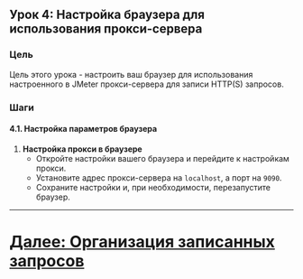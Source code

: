 ## Урок 4: Настройка браузера для использования прокси-сервера

### Цель
Цель этого урока - настроить ваш браузер для использования настроенного в JMeter прокси-сервера для записи HTTP(S) запросов.

### Шаги

#### 4.1. Настройка параметров браузера
1. **Настройка прокси в браузере**
   - Откройте настройки вашего браузера и перейдите к настройкам прокси.
   - Установите адрес прокси-сервера на `localhost`, а порт на `9090`.
   - Сохраните настройки и, при необходимости, перезапустите браузер.

---

# [Далее: Организация записанных запросов](organizing-recorded-requests.md)